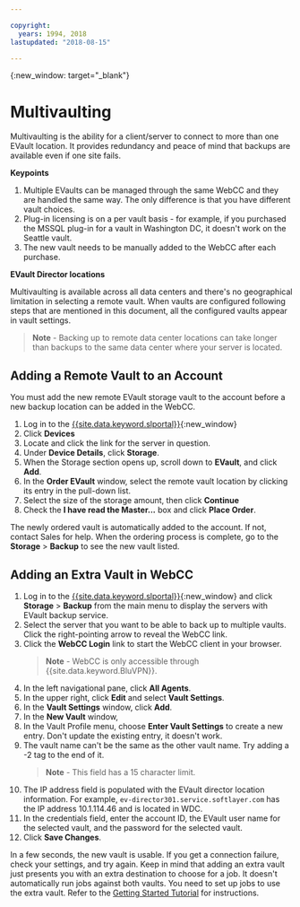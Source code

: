 ```yaml
---

copyright:
  years: 1994, 2018
lastupdated: "2018-08-15"

---
```

{:new_window: target="_blank"}

# Multivaulting

Multivaulting is the ability for a client/server to connect to more than one EVault location. It provides redundancy and peace of mind that backups are available even if one site fails. 

**Keypoints**

1. Multiple EVaults can be managed through the same WebCC and they are handled the same way. The only difference is that you have different vault choices.
2. Plug-in licensing is on a per vault basis - for example, if you purchased the MSSQL plug-in for a vault in Washington DC, it doesn't work on the Seattle vault.
3. The new vault needs to be manually added to the WebCC after each purchase.

**EVault Director locations**

Multivaulting is available across all data centers and there's no geographical limitation in selecting a remote vault. When vaults are configured following steps that are mentioned in this document, all the configured vaults appear in vault settings.

>**Note** - Backing up to remote data center locations can take longer than backups to the same data center where your server is located.

## Adding a Remote Vault to an Account

You must add the new remote EVault storage vault to the account before a new backup location can be added in the WebCC. 

1. Log in to the [{{site.data.keyword.slportal}}](https://control.softlayer.com/){:new_window}
2. Click **Devices**
3. Locate and click the link for the server in question.
4. Under **Device Details**, click **Storage**.
5. When the Storage section opens up, scroll down to **EVault**, and click **Add**.
6. In the **Order EVault** window, select the remote vault location by clicking its entry in the pull-down list.
7. Select the size of the storage amount, then click **Continue**
8. Check the **I have read the Master...** box and click **Place Order**.

The newly ordered vault is automatically added to the account. If not, contact Sales for help.
When the ordering process is complete, go to the **Storage** > **Backup** to see the new vault listed.

## Adding an Extra Vault in WebCC

1. Log in to the [{{site.data.keyword.slportal}}](https://control.softlayer.com/){:new_window} and click **Storage** > **Backup** from the main menu to display the servers with EVault backup service. 
2. Select the server that you want to be able to back up to multiple vaults. Click the right-pointing arrow to reveal the WebCC link.
3. Click the **WebCC Login** link to start the WebCC client in your browser.
   >**Note** - WebCC is only accessible through {{site.data.keyword.BluVPN}}.
4. In the left navigational pane, click **All Agents**.
5. In the upper right, click **Edit** and select **Vault Settings**.
6. In the **Vault Settings** window, click **Add**.
7. In the **New Vault** window,
  1. In the Vault Profile menu, choose **Enter Vault Settings** to create a new entry. Don't update the existing entry, it doesn't work.
  2. The vault name can't be the same as the other vault name. Try adding a -2 tag to the end of it. <br/> 
     >**Note** - This field has a 15 character limit.
  3. The IP address field is populated with the EVault director location information. For example, `ev-director301.service.softlayer.com` has the IP address 10.1.114.46 and is located in WDC.
  4. In the credentials field, enter the account ID, the EVault user name for the selected vault, and the password for the selected vault.
  5. Click **Save Changes**.

In a few seconds, the new vault is usable. If you get a connection failure, check your settings, and try again. Keep in mind that adding an extra vault just presents you with an extra destination to choose for a job. It doesn't automatically run jobs against both vaults. You need to set up jobs to use the extra vault. Refer to the [Getting Started Tutorial](index.html#getting-started-with-evault-backup-services) for instructions.
